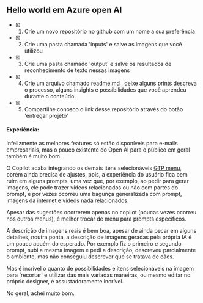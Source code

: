 ## Hello world em Azure open AI

-[x] 1. Crie um novo repositório no github com um nome a sua preferência
-[x] 2. Crie uma pasta chamada 'inputs' e salve as imagens que você utilizou
-[x] 3. Crie uma pasta chamado 'output' e salve os resultados de reconhecimento de texto nessas imagens
-[x] 4. Crie um arquivo chamado readme.md , deixe alguns prints descreva o processo, alguns insights e possibilidades que você aprendeu durante o conteúdo.
-[x] 5. Compartilhe conosco o link desse repositório através do botão 'entregar projeto'

#### Experiência:
Infelizmente as melhores features só estão disponíveis para e-mails empresariais, mas o pouco existente do Open AI para o público em geral também é muito bom.

O Copilot acaba integrando os demais itens selecionáveis [GTP menu](image.png), porém ainda precisa de ajustes, pois, a experiência do usuário fica bem ruim em alguns prompts, uma vez que, por exemplo, ao pedir para gerar imagens, ele pode trazer vídeos relacionados ou não com partes do prompt, e por vezes ocorreu uma bagunça generalizada com prompt, imagens da internet e vídeos nada relacionados.

Apesar das sugestões ocorrerem apenas no copilot (poucas vezes ocorreu nos outros menus), é melhor trocar de menu para prompts específicos.

A descrição de imagens reais é bem boa, apesar de ainda pecar em alguns detalhes, noutra ponta, a descrição de imagens geradas pela própria IA é um pouco aquém do esperado. Por exemplo fiz o primeiro e segundo prompt, subi a mesma imagem e pedi a descrição, descreveu parcialmente o ambiente, mas não conseguiu descrever que se tratava de cães.

Mas é incrível o quanto de possibilidades e itens selecionáveis na imagem para 'recortar' e utilizar das mais variadas maneiras, ou mesmo editar no próprio designer, é assustadoramente incrível.

No geral, achei muito bom.